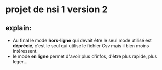 # projet de nsi 1 version 2

## explain:
- Au final le mode **hors-ligne** qui devait être le seul mode utilisé est **déprécié**, c'est le seul qui utilise le fichier Csv mais il bien moins intéressent.
- le mode **en ligne** permet d'avoir plus d'infos, d'être plus rapide, plus leger...